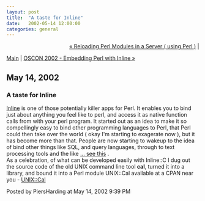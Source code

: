 ```yaml
---
layout: post
title:  "A taste for Inline"
date:   2002-05-14 12:00:00
categories: general
---
```

<p align="right">
<a href="http://www.piersharding.com/blog/archives/2002/05/reloading_perl.html">&laquo; Reloading Perl Modules in a Server ( using Perl )</a> |

<a href="http://www.piersharding.com/blog/">Main</a>
| <a href="http://www.piersharding.com/blog/archives/2002/07/oscon_2002_embe.html">OSCON 2002 - Embedding Perl with Inline &raquo;</a>

</p>

<h2>May 14, 2002</h2>

<h3>A taste for Inline</h3>

<a href='http://inline.perl.org'>Inline</a> is one of those potentially killer
apps for Perl.  It enables you to bind just about anything you feel like to
perl, and access it as native function calls from with your perl program.  It
started out as an idea to make it so compellingly easy to bind other
programming languages to Perl, that Perl could then take over the world ( okay
I'm starting to exagerate now ), but it has become more than that.  People are
now starting to wakeup to the idea of bind other things like SQL, and query
languages, through to text processing tools and the like <a
href='http://search.cpan.org/search?mode=module&query=Inline'> ... see this</a> .
<br/>
As a celebration, of what can be developed easily with Inline::C I dug out the
source code of the old UNIX command line tool <strong>cal</strong>, turned it
into a library, and bound it into a Perl module UNIX::Cal available at a CPAN
near you -  <a href='http://cpan.valueclick.com/authors/id/P/PI/PIERS/UNIX-Cal-0.01.tar.gz'>UNIX::Cal</a>

<div id="a000003more"><div id="more">

</div></div>

<p class="posted">Posted by PiersHarding at May 14, 2002  9:39 PM</p>





